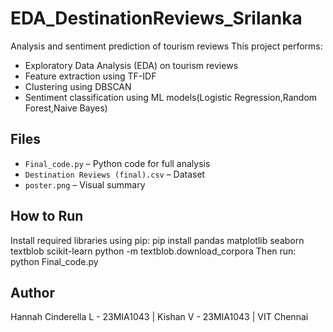 # EDA_DestinationReviews_Srilanka
Analysis and sentiment prediction of tourism reviews
This project performs:
- Exploratory Data Analysis (EDA) on tourism reviews
- Feature extraction using TF-IDF
- Clustering using DBSCAN
- Sentiment classification using ML models(Logistic Regression,Random Forest,Naive Bayes)

## Files
- `Final_code.py` – Python code for full analysis
- `Destination Reviews (final).csv` – Dataset
- `poster.png` – Visual summary 

## How to Run
Install required libraries using pip:
pip install pandas matplotlib seaborn textblob scikit-learn python -m textblob.download_corpora
Then run:
python Final_code.py

## Author 
Hannah Cinderella L - 23MIA1043 | Kishan V - 23MIA1043 | VIT Chennai
